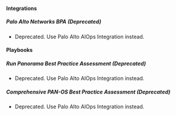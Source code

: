 
#### Integrations

##### Palo Alto Networks BPA (Deprecated)

- Deprecated. Use Palo Alto AIOps Integration instead.

#### Playbooks

##### Run Panorama Best Practice Assessment (Deprecated)

- Deprecated. Use Palo Alto AIOps Integration instead.

##### Comprehensive PAN-OS Best Practice Assessment (Deprecated)

- Deprecated. Use Palo Alto AIOps Integration instead.
